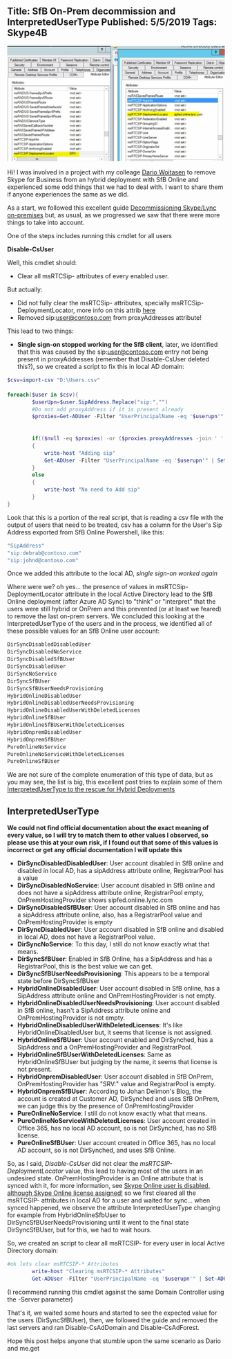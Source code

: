 Title: SfB On-Prem decommission and InterpretedUserType
Published: 5/5/2019
Tags: Skype4B
---
![msRTCSip-DeploymentLocator](/images/DeploymentLocator.png)

Hi!
I was involved in a project with my colleage [Dario Woitasen](https://twitter.com/dariomws) to remove Skype for Business from an hybrid deployment with SfB Online and experienced some odd things that we had to deal with.
I want to share them if anyone experiences the same as we did.

As a start, we followed this excellent guide [Decommissioning Skype/Lync on-premises](https://blogs.technet.microsoft.com/fasttracktips/2017/06/27/decommissioning-skypelync-on-premises/) but, as usual, as we progressed we saw that there were more things to take into account.


One of the steps includes running this cmdlet for all users

**Disable-CsUser**

Well, this cmdlet should:

- Clear all msRTCSip- attributes of every enabled user.

But actually:

- Did not fully clear the msRTCSip- attributes, specially msRTCSip-DeploymentLocator, more info on this attrib [here](https://docs.microsoft.com/en-us/skypeforbusiness/schema-reference/active-directory-schema-extensions-classes-and-attributes/schema-attributes-and-descriptions)
- Removed sip:user@contoso.com from proxyAddresses attribute!

This lead to two things:

- **Single sign-on stopped working for the SfB client**, later, we identified that this was caused by the sip:user@contoso.com entry not being present in proxyAddresses (remember that Disable-CsUser deleted this?), so we created a script to fix this in local AD domain:

```powershell
$csv=import-csv "D:\Users.csv"

foreach($user in $csv){
        $userUpn=$user.SipAddress.Replace("sip:","")
        #Do not add proxyAddress if it is present already
        $proxies=Get-ADUser -Filter "UserPrincipalName -eq '$userupn'" -properties * | Select-Object @{Name=“proxyAddresses”;Expression={$_.proxyAddresses}}


        if(($null -eq $proxies) -or ($proxies.proxyAddresses -join ' ' -notmatch "sip:")) #empty list of ProxyAddresses
        {
            write-host "Adding sip"
            Get-ADUser -Filter "UserPrincipalName -eq '$userupn'" | Set-ADUser -Add @{"proxyAddresses"=$user.SipAddress}
        }
        else
        {
            write-host "No need to Add sip"
        }
}
```

Look that this is a portion of the real script, that is reading a csv file with the output of users that need to be treated, csv has a column for the User's Sip Address exported from SfB Online Powershell, like this:


```c
"SipAddress"
"sip:debrab@contoso.com"
"sip:johnd@contoso.com"
```

Once we added this attribute to the local AD, *single sign-on worked again*

Where were we? oh yes... the presence of values in msRTCSip-DeploymentLocator attribute in the local Active Directory lead to the SfB Online deployment (after Azure AD Sync) to "think" or "interpret" that the users were still hybrid or OnPrem and this prevented (or at least we feared) to remove the last on-prem servers.
We concluded this looking at the InterpretedUserType of the users and in the process, we identified all of these possible values for  an SfB Online user account:

```c
DirSyncDisabledDisabledUser
DirSyncDisabledNoService
DirSyncDisabledSfBUser
DirSyncDisabledUser
DirSyncNoService
DirSyncSfBUser
DirSyncSfBUserNeedsProvisioning
HybridOnlineDisabledUser
HybridOnlineDisabledUserNeedsProvisioning
HybridOnlineDisabledUserWithDeletedLicenses
HybridOnlineSfBUser
HybridOnlineSfBUserWithDeletedLicenses
HybridOnpremDisabledUser
HybridOnpremSfBUser
PureOnlineNoService
PureOnlineNoServiceWithDeletedLicenses
PureOnlineSfBUser
```

We are not sure of the complete enumeration of this type of data, but as you may see, the list is big, this excellent post tries to explain some of them [InterpretedUserType to the rescue for Hybrid Deployments](http://www.be-com.eu/?p=3286)

## InterpretedUserType

**We could not find official documentation about the exact meaning of every value, so I will try to match them to other values I observed, so please use this at your own risk, if I found out that some of this values is incorrect or get any official documentation I will update this**

- **DirSyncDisabledDisabledUser**: User account disabled in SfB online and disabled in local AD, has a sipAddress attribute online, RegistrarPool has a value
- **DirSyncDisabledNoService**: User account disabled in SfB online and does not have a sipAddress attribute online, RegistrarPool empty, OnPremHostingProvider shows sipfed.online.lync.com
- **DirSyncDisabledSfBUser**: User account disabled in SfB online and has a sipAddress attribute online, also, has a RegistrarPool value and OnPremHostingProvider is empty
- **DirSyncDisabledUser**: User account disabled in SfB online and disabled in local AD, does not have a RegistrarPool value.
- **DirSyncNoService**: To this day, I still do not know exactly what that means.
- **DirSyncSfBUser**: Enabled in SfB Online, has a SipAddress and has a RegistrarPool, this is the best value we can get.
- **DirSyncSfBUserNeedsProvisioning**: This appears to be a temporal state before DirSyncSfBUser
- **HybridOnlineDisabledUser**: User account disabled in SfB online, has a SipAddress attribute online and OnPremHostingProvider is not empty.
- **HybridOnlineDisabledUserNeedsProvisioning**: User account disabled in SfB online, hasn't a SipAddress attribute online and OnPremHostingProvider is not empty.
- **HybridOnlineDisabledUserWithDeletedLicenses**: It's like HybridOnlineDisabledUser but, it seems that license is not assigned.
- **HybridOnlineSfBUser**: User account enabled and DirSynched, has a SipAddress and a OnPremHostingProvider and RegistrarPool.
- **HybridOnlineSfBUserWithDeletedLicenses**: Same as HybridOnlineSfBUser but judging by the name, it seems that license is not present.
- **HybridOnpremDisabledUser**: User account disabled in SfB OnPrem, OnPremHostingProvider has "SRV:" value and RegistrarPool is empty.
- **HybridOnpremSfBUser**: According to Johan Delimon's Blog, the account is created at Customer AD, DirSynched and uses SfB OnPrem, we can judge this by the presence of OnPremHostingProvider
- **PureOnlineNoService**: I still do not know exactly what that means.
- **PureOnlineNoServiceWithDeletedLicenses**: User account created in Office 365, has no local AD account, so is not DirSynched, has no SfB license.
- **PureOnlineSfBUser**: User account created in Office 365, has no local AD account, so is not DirSynched, and uses SfB Online.

So, as I said, *Disable-CsUser* did not clear the *msRTCSIP-DeploymentLocator* value, this lead to having most of the users in an undesired state. OnPremHostingProvider is an Online attribute that is synced with it, for more information, see [Skype Online user is disabled, although Skype Online license assigned!](http://toregj.blogspot.com/2017/03/skype-online-user-is-disabled-although.html) so we first cleared all the msRTCSIP- attributes in local AD for a user and waited for sync... when synced happened, we observe the attribute InterpretedUserType changing for example from HybridOnlineSfbUser to DirSyncSfBUserNeedsProvisioning until it went to the final state DirSyncSfBUser, but for this, we had to wait hours.

So, we created an script to clear all msRTCSIP- for every user in local Active Directory domain:

```powershell
#ok lets clear msRTCSIP-* Attributes
        write-host "Clearing msRTCSIP-* Attributes"
        Get-ADUser -Filter "UserPrincipalName -eq '$userupn'" | Set-ADUser -clear msRTCSIP-ApplicationOptions,msRTCSIP-DeploymentLocator,msRTCSIP-Line,msRTCSIP-OwnerUrn,msRTCSIP-PrimaryUserAddress,msRTCSIP-UserEnabled,msRTCSIP-OptionFlags
```

(I recommend running this cmdlet against the same Domain Controller using the -Server parameter)

That's it, we waited some hours and started to see the expected value for the users (DirSyncSfBUser), then, we followed the guide and removed the last servers and ran Disable-CsAdDomain and Disable-CsAdForest.

Hope this post helps anyone that stumble upon the same scenario as Dario and me.get
